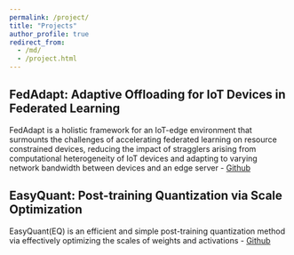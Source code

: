 ```yaml
---
permalink: /project/
title: "Projects"
author_profile: true
redirect_from: 
  - /md/
  - /project.html
---
```


## FedAdapt: Adaptive Offloading for IoT Devices in Federated Learning
FedAdapt is a holistic framework for an IoT-edge environment that surmounts the challenges of accelerating federated learning on resource constrained devices, reducing the impact of stragglers arising from computational heterogeneity of IoT devices and adapting to varying network bandwidth between devices and an edge server - [Github](https://github.com/qub-blesson/FedAdapt)

## EasyQuant: Post-training Quantization via Scale Optimization
EasyQuant(EQ) is an efficient and simple post-training quantization method via effectively optimizing the scales of weights and activations - [Github](https://github.com/deepglint/EasyQuant)